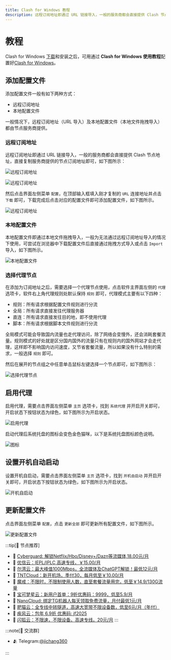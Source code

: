 ```yaml
---
title: Clash for Windows 教程
description: 远程订阅地址即通过 URL 链接导入，一般的服务商都会直接提供 Clash 节点地址，直接复制服务商提供的节点订阅地址即可.
---
```


# 教程

Clash for Windows [下载](/download)和安装之后，可用通过 **Clash for Windows 使用教程**配置好[Clash for Windows](/)。

## 添加配置文件

添加配置文件一般有如下两种方式：

- 远程订阅地址
- 本地配置文件

一般情况下，远程订阅地址（URL 导入）及本地配置文件（本地文件拖拽导入）都由节点服务商提供。

### 远程订阅地址

远程订阅地址即通过 URL 链接导入，一般的服务商都会直接提供 Clash 节点地址，直接复制服务商提供的节点订阅地址即可，如下图所示：

![远程订阅地址](/assets/1.oYrJH1Rb.jpg "复制服务商提供的节点订阅地址")

![远程订阅地址](/assets/2.D82fUYJt.avif "服务商提供的Clash节点订阅地址示例")

然后点击界面左侧菜单 `配置`，在顶部输入框填入刚才复制的 `URL` 连接地址并点击 `下载` 即可，下载完成后点击对应的配置文件即可添加配置文件，如下图所示。

![远程订阅地址](/assets/3.DxpisIlY.avif "在配置页面输入URL并下载配置文件")

### 本地配置文件

本地配置文件即通过本地文件拖拽导入，一般为无法通过远程订阅地址导入的情况下使用，可尝试在浏览器中下载配置文件后直接通过拖拽方式导入或点击 `Import` 导入，如下图所示。

![本地配置文件](/assets/4.C9ncx4ev.avif "通过本地文件拖拽或Import按钮导入配置")

### 选择代理节点

在添加为订阅地址之后，需要选择一个代理节点使用，点击软件主界面左侧的 `代理` 选项卡，软件右上角代理规则处默认保持 `规则` 即可，代理模式主要有以下四种：

- 规则：所有请求根据配置文件规则进行分流
- 全局：所有请求直接发往代理服务器
- 直连：所有请求直接发往目的地，即不使用代理
- 脚本：所有请求根据脚本文件规则进行分流

全局模式可能会导致国内流量也走代理访问，除了网络会变慢外，还会消耗套餐流量。规则模式的好处就是区分国内国外的流量只有在规则内的国外网站才会走代理，这样即不影响国内访问速度，又节省套餐流量，所以如果没有什么特别的需求，一般选择 `规则` 即可。

然后在展开的节点组之中任意单击鼠标左键选择一个节点即可，如下图所示：

![选择代理节点](/assets/5.XoxBgcHi.avif "在代理页面选择合适的节点")

## 启用代理

启用代理，需要点击界面左侧菜单 `主页` 选项卡，找到 `系统代理` 并开启开关即可，开启状态下按钮状态为绿色，如下图所示为开启状态。

![启用代理](/assets/6.DGvFxM4D.avif "开启系统代理功能")

启动代理后系统托盘的图标会变色金色猫咪，以下是系统托盘图标颜色说明。

![图标](/assets/7.BT-gQHan.webp "系统托盘图标颜色说明")

## 设置开机自动启动

设置开机自启动，需要点击界面左侧菜单 `主页` 选项卡，找到 `开机自启动` 并开启开关即可，开启状态下按钮状态为绿色，如下图所示为开启状态。

![开机自启动](/assets/8.C8ZL1Kfz.avif "开启开机自启动功能")

## 更新配置文件

点击界面左侧菜单 `配置`，点击 `更新全部` 即可更新所有配置文件，如下图所示。

![更新配置文件](/assets/9.3MrXh7te.avif "更新所有配置文件")


:::tip[🎉 节点推荐]
- 🚀 [Cyberguard: 解锁Netflix/Hbo/Disney+/Dazn等流媒体,18.00元/月](https://www.cyberguard.best/#/register?code=XsreC0T5)<br>
- 🚀 [优信云：IEPL/IPLC 高速专线，￥15.00/月](https://www.优信云.com/#/register?code=JRtE5uIV)<br>
- 🚀 [尔湾云：最大峰值1000Mbps，全流媒体及ChatGPT解锁！最低12元/月](https://erwan6.net/auth/register?code=BoObCd)<br>
- 🚀 [TNTCloud：新开机场，季付30，每月低至￥10.00/月](https://haibing822.tntvipaff.cc/#/register?code=GtjJVgml)<br>
- 🚀 [魔戒：不限时，不限制使用人数，直至套餐流量用完，低至￥14.9/130G流量](https://mojie.app/#/register?code=sSdtPtLo)<br>
- 🚀 [宝可梦星云：新用户首单：9折优惠码：9999，低至5.9/月 ](https://love.521pokemon.com/register?code=56ERkkxp)<br>
- 🚀 [NanoCloud: 绑定TG机器人每天领取免费流量，月付最低1元/月](https://edu.uodoo.bid/auth/register?code=JMiOQDHf)<br>
- 🚀 [肥猫云：全专线中转隧道，高速大宽带不限设备数，低至6元/月（年付）](https://fchb1188.fcvipaff.cc/register?aff=X1vZd2wf)<br>
- 🚀 [疾风云：包年 6.9折 优惠码: jf2025](https://homes.tr25.cn?code=ReCm)<br>
- 🚀 [闪狐云：不限速，不限设备。高速专线。20元/月](https://inv02.ffaff.cc/register?aff=WQApz2pv)
:::

:::note[💬 交流群]

- 🫂 Telegram:[@jichang360](https://t.me/jichang360)

:::